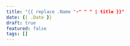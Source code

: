 ```yaml
---
title: "{{ replace .Name "-" " " | title }}"
date: {{ .Date }}
draft: true
featured: false
tags: []
---
```



